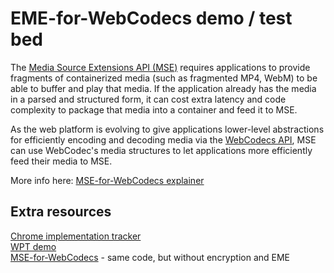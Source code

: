 # EME-for-WebCodecs demo / test bed
The [Media Source Extensions API (MSE)](https://www.w3.org/TR/media-source/) requires applications to provide fragments of containerized media
(such as fragmented MP4, WebM) to be able to buffer and play that media. If the application already has the media in a parsed and structured form,
it can cost extra latency and code complexity to package that media into a container and feed it to MSE.

As the web platform is evolving to give applications lower-level abstractions for efficiently encoding and decoding media via the
[WebCodecs API](https://github.com/WICG/web-codecs), MSE can use WebCodec's media structures to let applications more efficiently feed their media to MSE.

More info here: [MSE-for-WebCodecs explainer](https://github.com/wolenetz/mse-for-webcodecs/blob/main/explainer.md)

## Extra resources
[Chrome implementation tracker](https://issues.chromium.org/issues/40155657)\
[WPT demo](https://wpt.live/media-source/mse-for-webcodecs/tentative/mediasource-encrypted-webcodecs-appendencodedchunks-play.https.html)\
[MSE-for-WebCodecs](https://github.com/vitaly-castLabs/mse-for-webcodecs) - same code, but without encryption and EME
